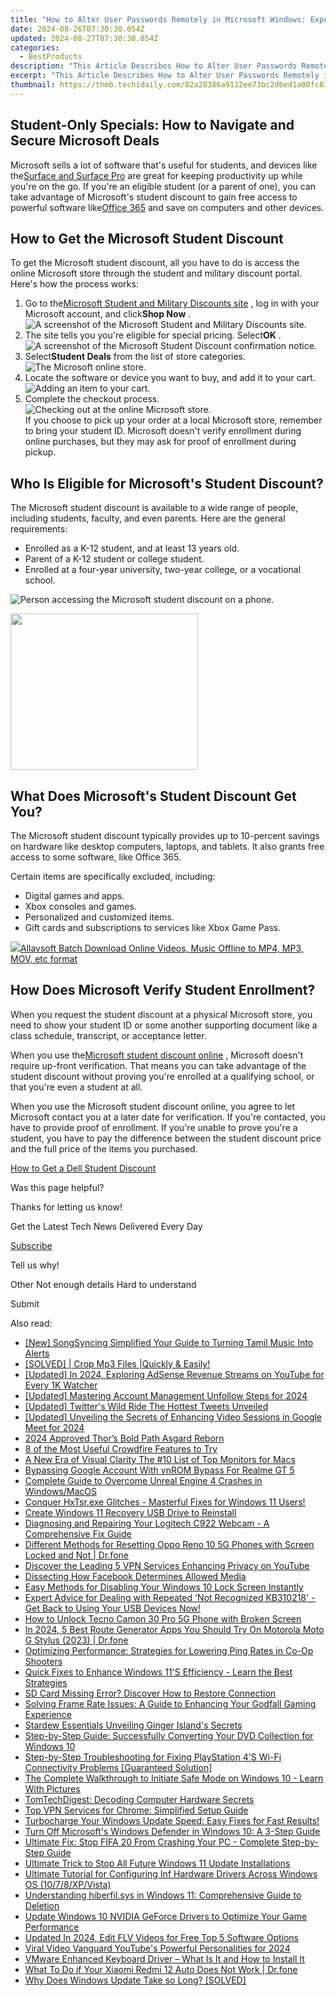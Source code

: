 ```yaml
---
title: "How to Alter User Passwords Remotely in Microsoft Windows: Expert Advice"
date: 2024-08-26T07:30:30.054Z
updated: 2024-08-27T07:30:30.054Z
categories:
  - BestProducts
description: "This Article Describes How to Alter User Passwords Remotely in Microsoft Windows: Expert Advice"
excerpt: "This Article Describes How to Alter User Passwords Remotely in Microsoft Windows: Expert Advice"
thumbnail: https://thmb.techidaily.com/82a28386a9112ee73bc2dbed1a00fc83e61f6f26163c69b1bc0d92f7095e097d.JPG
---
```


## Student-Only Specials: How to Navigate and Secure Microsoft Deals
 Microsoft sells a lot of software that's useful for students, and devices like the[Surface and Surface Pro](https://www.lifewire.com/microsoft-surface-series-4163521) are great for keeping productivity up while you're on the go. If you're an eligible student (or a parent of one), you can take advantage of Microsoft's student discount to gain free access to powerful software like[Office 365](https://www.lifewire.com/microsoft-office-for-students-teachers-2511861) and save on computers and other devices.

## How to Get the Microsoft Student Discount

 To get the Microsoft student discount, all you have to do is access the online Microsoft store through the student and military discount portal. Here's how the process works:

1. Go to the[Microsoft Student and Military Discounts site](https://www.microsoft.com/en-us/store/r/student-discounts) , log in with your Microsoft account, and click**Shop Now** .  
![A screenshot of the Microsoft Student and Military Discounts site.](https://www.lifewire.com/thmb/X2vwXV9ttV8LhYs5flrq2E9F4I4=/1500x0/filters:no_upscale():max_bytes(150000):strip_icc():format(webp)/001-how-to-get-a-microsoft-store-student-discount-c8d2274843014bbb90c744cecc473495.jpg)
2. The site tells you you're eligible for special pricing. Select**OK** .  
![A screenshot of the Microsoft Student Discount confirmation notice.](https://www.lifewire.com/thmb/_opw21hzYkn3V9Wb_mLqP5iLV7U=/1500x0/filters:no_upscale():max_bytes(150000):strip_icc():format(webp)/002-how-to-get-a-microsoft-store-student-discount-3eae80c050da4116adf04508a1cb8e42.jpg)
3. Select**Student Deals** from the list of store categories.  
![The Microsoft online store.](https://www.lifewire.com/thmb/AgZeGz5ITQKUJ8jp0pIPIsbbSzI=/1500x0/filters:no_upscale():max_bytes(150000):strip_icc():format(webp)/003-how-to-get-a-microsoft-store-student-discount-51ae65ba3fbc4b11b3eee0030822ec9e.jpg)
4. Locate the software or device you want to buy, and add it to your cart.  
![Adding an item to your cart.](https://www.lifewire.com/thmb/syXuUKJeVh9EZEPIoxTMwY8Li3g=/1500x0/filters:no_upscale():max_bytes(150000):strip_icc():format(webp)/004-how-to-get-a-microsoft-store-student-discount-0d1004a1092e4a5dbf63a1905d0fa237.jpg)
5. Complete the checkout process.  
![Checking out at the online Microsoft store.](https://www.lifewire.com/thmb/gF3Dy3jJNOJlbYJPatebpx5EyGw=/1500x0/filters:no_upscale():max_bytes(150000):strip_icc():format(webp)/005-how-to-get-a-microsoft-store-student-discount-011f2569dab04dcb8c3c942c4cba5e55.jpg)  
 If you choose to pick up your order at a local Microsoft store, remember to bring your student ID. Microsoft doesn't verify enrollment during online purchases, but they may ask for proof of enrollment during pickup.

## Who Is Eligible for Microsoft's Student Discount?

 The Microsoft student discount is available to a wide range of people, including students, faculty, and even parents. Here are the general requirements:

* Enrolled as a K-12 student, and at least 13 years old.
* Parent of a K-12 student or college student.
* Enrolled at a four-year university, two-year college, or a vocational school.

![Person accessing the Microsoft student discount on a phone.](https://www.lifewire.com/thmb/h1sE0kaVMIxmUmfOCw7SnD4v-cI=/1500x0/filters:no_upscale():max_bytes(150000):strip_icc():format(webp)/microsoftstudentdiscount-3fb8972d9f274cb5a0c5dbc2bc56beb1.jpg)

<!-- affiliate ads begin -->
<a href="https://dhgate.sjv.io/c/5597632/1678785/12108" target="_top" id="1678785"><img src="//a.impactradius-go.com/display-ad/12108-1678785" border="0" alt="" width="300" height="250"/></a>
<!-- affiliate ads end -->
## What Does Microsoft's Student Discount Get You?

 The Microsoft student discount typically provides up to 10-percent savings on hardware like desktop computers, laptops, and tablets. It also grants free access to some software, like Office 365.

Certain items are specifically excluded, including:

* Digital games and apps.
* Xbox consoles and games.
* Personalized and customized items.
* Gift cards and subscriptions to services like Xbox Game Pass.

<!-- affiliate ads begin -->
<a href="https://secure.2checkout.com/order/checkout.php?PRODS=4631056&QTY=1&AFFILIATE=108875&CART=1"><img src="https://secure.avangate.com/images/merchant/997e65474a248252883b485717f7d098/products/buy-windows.png" border="0">Allavsoft Batch Download Online Videos, Music Offline to MP4, MP3, MOV, etc format </a>
<!-- affiliate ads end -->
## How Does Microsoft Verify Student Enrollment?

 When you request the student discount at a physical Microsoft store, you need to show your student ID or some another supporting document like a class schedule, transcript, or acceptance letter.

 When you use the[Microsoft student discount online](https://www.microsoft.com/en-us/store/b/education) , Microsoft doesn't require up-front verification. That means you can take advantage of the student discount without proving you're enrolled at a qualifying school, or that you're even a student at all.

 When you use the Microsoft student discount online, you agree to let Microsoft contact you at a later date for verification. If you're contacted, you have to provide proof of enrollment. If you're unable to prove you're a student, you have to pay the difference between the student discount price and the full price of the items you purchased.

[How to Get a Dell Student Discount](https://www.lifewire.com/dell-student-discount-4686335)

Was this page helpful?

Thanks for letting us know!

 Get the Latest Tech News Delivered Every Day

[Subscribe](https://www.lifewire.com/#)

Tell us why!

 Other  Not enough details  Hard to understand

 Submit

<ins class="adsbygoogle"
     style="display:block"
     data-ad-format="autorelaxed"
     data-ad-client="ca-pub-7571918770474297"
     data-ad-slot="1223367746"></ins>



<ins class="adsbygoogle"
     style="display:block"
     data-ad-client="ca-pub-7571918770474297"
     data-ad-slot="8358498916"
     data-ad-format="auto"
     data-full-width-responsive="true"></ins>

<span class="atpl-alsoreadstyle">Also read:</span>
<div><ul>
<li><a href="https://extra-approaches.techidaily.com/new-songsyncing-simplified-your-guide-to-turning-tamil-music-into-alerts/"><u>[New] SongSyncing Simplified  Your Guide to Turning Tamil Music Into Alerts</u></a></li>
<li><a href="https://tech-renaissance.techidaily.com/1723808301342-solved-crop-mp3-files-quickly-and-easily/"><u>[SOLVED] | Crop Mp3 Files |Quickly & Easily!</u></a></li>
<li><a href="https://facebook-video-footage.techidaily.com/updated-in-2024-exploring-adsense-revenue-streams-on-youtube-for-every-1k-watcher/"><u>[Updated] In 2024, Exploring AdSense Revenue Streams on YouTube for Every 1K Watcher</u></a></li>
<li><a href="https://instagram-video-files.techidaily.com/updated-mastering-account-management-unfollow-steps-for-2024/"><u>[Updated] Mastering Account Management  Unfollow Steps for 2024</u></a></li>
<li><a href="https://twitter-videos.techidaily.com/updated-twitters-wild-ride-the-hottest-tweets-unveiled/"><u>[Updated] Twitter's Wild Ride  The Hottest Tweets Unveiled</u></a></li>
<li><a href="https://screen-sharing-recording.techidaily.com/updated-unveiling-the-secrets-of-enhancing-video-sessions-in-google-meet-for-2024/"><u>[Updated] Unveiling the Secrets of Enhancing Video Sessions in Google Meet for 2024</u></a></li>
<li><a href="https://video-screen-grab.techidaily.com/2024-approved-thors-bold-path-asgard-reborn/"><u>2024 Approved  Thor’s Bold Path  Asgard Reborn</u></a></li>
<li><a href="https://facebook.techidaily.com/8-of-the-most-useful-crowdfire-features-to-try/"><u>8 of the Most Useful Crowdfire Features to Try</u></a></li>
<li><a href="https://extra-hints.techidaily.com/a-new-era-of-visual-clarity-the-10-list-of-top-monitors-for-macs/"><u>A New Era of Visual Clarity  The #10 List of Top Monitors for Macs</u></a></li>
<li><a href="https://easy-unlock-android.techidaily.com/bypassing-google-account-with-vnrom-bypass-for-realme-gt-5-by-drfone-android/"><u>Bypassing Google Account With vnROM Bypass For Realme GT 5</u></a></li>
<li><a href="https://tech-renaissance.techidaily.com/complete-guide-to-overcome-unreal-engine-4-crashes-in-windowsmacos/"><u>Complete Guide to Overcome Unreal Engine 4 Crashes in Windows/MacOS</u></a></li>
<li><a href="https://tech-renaissance.techidaily.com/1723808357111-conquer-hxtsrexe-glitches-masterful-fixes-for-windows-11-users/"><u>Conquer HxTsr.exe Glitches - Masterful Fixes for Windows 11 Users!</u></a></li>
<li><a href="https://tech-renaissance.techidaily.com/create-windows-11-recovery-usb-drive-to-reinstall/"><u>Create Windows 11 Recovery USB Drive to Reinstall</u></a></li>
<li><a href="https://tech-renaissance.techidaily.com/diagnosing-and-repairing-your-logitech-c922-webcam-a-comprehensive-fix-guide/"><u>Diagnosing and Repairing Your Logitech C922 Webcam - A Comprehensive Fix Guide</u></a></li>
<li><a href="https://techidaily.com/different-methods-for-resetting-oppo-reno-10-5g-phones-with-screen-locked-and-not-drfone-by-drfone-reset-android-reset-android/"><u>Different Methods for Resetting Oppo Reno 10 5G Phones with Screen Locked and Not | Dr.fone</u></a></li>
<li><a href="https://tech-renaissance.techidaily.com/discover-the-leading-5-vpn-services-enhancing-privacy-on-youtube/"><u>Discover the Leading 5 VPN Services Enhancing Privacy on YouTube</u></a></li>
<li><a href="https://facebook.techidaily.com/dissecting-how-facebook-determines-allowed-media/"><u>Dissecting How Facebook Determines Allowed Media</u></a></li>
<li><a href="https://tech-renaissance.techidaily.com/1723808098819-easy-methods-for-disabling-your-windows-10-lock-screen-instantly/"><u>Easy Methods for Disabling Your Windows 10 Lock Screen Instantly</u></a></li>
<li><a href="https://common-error.techidaily.com/1723208272729-expert-advice-for-dealing-with-repeated-not-recognized-kb310218-get-back-to-using-your-usb-devices-now/"><u>Expert Advice for Dealing with Repeated 'Not Recognized KB310218' - Get Back to Using Your USB Devices Now!</u></a></li>
<li><a href="https://unlock-android.techidaily.com/how-to-unlock-tecno-camon-30-pro-5g-phone-with-broken-screen-by-drfone-android/"><u>How to Unlock Tecno Camon 30 Pro 5G Phone with Broken Screen</u></a></li>
<li><a href="https://fake-location.techidaily.com/in-2024-5-best-route-generator-apps-you-should-try-on-motorola-moto-g-stylus-2023-drfone-by-drfone-virtual-android/"><u>In 2024, 5 Best Route Generator Apps You Should Try On Motorola Moto G Stylus (2023) | Dr.fone</u></a></li>
<li><a href="https://win-answers.techidaily.com/optimizing-performance-strategies-for-lowering-ping-rates-in-co-op-shooters/"><u>Optimizing Performance: Strategies for Lowering Ping Rates in Co-Op Shooters</u></a></li>
<li><a href="https://tech-renaissance.techidaily.com/1723808214364-quick-fixes-to-enhance-windows-11s-efficiency-learn-the-best-strategies/"><u>Quick Fixes to Enhance Windows 11'S Efficiency - Learn the Best Strategies</u></a></li>
<li><a href="https://tech-renaissance.techidaily.com/1723808290342-sd-card-missing-error-discover-how-to-restore-connection/"><u>SD Card Missing Error? Discover How to Restore Connection</u></a></li>
<li><a href="https://tech-renaissance.techidaily.com/solving-frame-rate-issues-a-guide-to-enhancing-your-godfall-gaming-experience/"><u>Solving Frame Rate Issues: A Guide to Enhancing Your Godfall Gaming Experience</u></a></li>
<li><a href="https://remote-screen-capture.techidaily.com/stardew-essentials-unveiling-ginger-islands-secrets/"><u>Stardew Essentials  Unveiling Ginger Island's Secrets</u></a></li>
<li><a href="https://tech-renaissance.techidaily.com/step-by-step-guide-successfully-converting-your-dvd-collection-for-windows-10/"><u>Step-by-Step Guide: Successfully Converting Your DVD Collection for Windows 10</u></a></li>
<li><a href="https://tech-renaissance.techidaily.com/step-by-step-troubleshooting-for-fixing-playstation-4s-wi-fi-connectivity-problems-guaranteed-solution/"><u>Step-by-Step Troubleshooting for Fixing PlayStation 4'S Wi-Fi Connectivity Problems [Guaranteed Solution]</u></a></li>
<li><a href="https://tech-renaissance.techidaily.com/the-complete-walkthrough-to-initiate-safe-mode-on-windows-10-learn-with-pictures/"><u>The Complete Walkthrough to Initiate Safe Mode on Windows 10 - Learn With Pictures</u></a></li>
<li><a href="https://hardware-reviews.techidaily.com/tomtechdigest-decoding-computer-hardware-secrets/"><u>TomTechDigest: Decoding Computer Hardware Secrets</u></a></li>
<li><a href="https://tech-renaissance.techidaily.com/top-vpn-services-for-chrome-simplified-setup-guide/"><u>Top VPN Services for Chrome: Simplified Setup Guide</u></a></li>
<li><a href="https://tech-renaissance.techidaily.com/turbocharge-your-windows-update-speed-easy-fixes-for-fast-results/"><u>Turbocharge Your Windows Update Speed: Easy Fixes for Fast Results!</u></a></li>
<li><a href="https://tech-renaissance.techidaily.com/turn-off-microsofts-windows-defender-in-windows-10-a-3-step-guide/"><u>Turn Off Microsoft's Windows Defender in Windows 10: A 3-Step Guide</u></a></li>
<li><a href="https://win-answers.techidaily.com/ultimate-fix-stop-fifa-20-from-crashing-your-pc-complete-step-by-step-guide/"><u>Ultimate Fix: Stop FIFA 20 From Crashing Your PC - Complete Step-by-Step Guide</u></a></li>
<li><a href="https://tech-renaissance.techidaily.com/ultimate-trick-to-stop-all-future-windows-11-update-installations/"><u>Ultimate Trick to Stop All Future Windows 11 Update Installations</u></a></li>
<li><a href="https://tech-renaissance.techidaily.com/ultimate-tutorial-for-configuring-inf-hardware-drivers-across-windows-os-1078xpvista/"><u>Ultimate Tutorial for Configuring Inf Hardware Drivers Across Windows OS (10/7/8/XP/Vista)</u></a></li>
<li><a href="https://tech-renaissance.techidaily.com/understanding-hiberfilsys-in-windows-11-comprehensive-guide-to-deletion/"><u>Understanding hiberfil.sys in Windows 11: Comprehensive Guide to Deletion</u></a></li>
<li><a href="https://tech-renaissance.techidaily.com/update-windows-10-nvidia-geforce-drivers-to-optimize-your-game-performance/"><u>Update Windows 10 NVIDIA GeForce Drivers to Optimize Your Game Performance</u></a></li>
<li><a href="https://video-content-creator.techidaily.com/updated-in-2024-edit-flv-videos-for-free-top-5-software-options/"><u>Updated In 2024, Edit FLV Videos for Free Top 5 Software Options</u></a></li>
<li><a href="https://youtube-blog.techidaily.com/-video-vanguard-youtubes-powerful-personalities-for-2024/"><u>Viral Video Vanguard  YouTube's Powerful Personalities for 2024</u></a></li>
<li><a href="https://tech-renaissance.techidaily.com/1723808266868-vmware-enhanced-keyboard-driver-what-is-it-and-how-to-install-it/"><u>VMware Enhanced Keyboard Driver – What Is It and How to Install It</u></a></li>
<li><a href="https://howto.techidaily.com/what-to-do-if-your-xiaomi-redmi-12-auto-does-not-work-drfone-by-drfone-fix-android-problems-fix-android-problems/"><u>What To Do if Your Xiaomi Redmi 12 Auto Does Not Work | Dr.fone</u></a></li>
<li><a href="https://tech-renaissance.techidaily.com/why-does-windows-update-take-so-long-solved/"><u>Why Does Windows Update Take so Long? [SOLVED]</u></a></li>
</ul></div>
